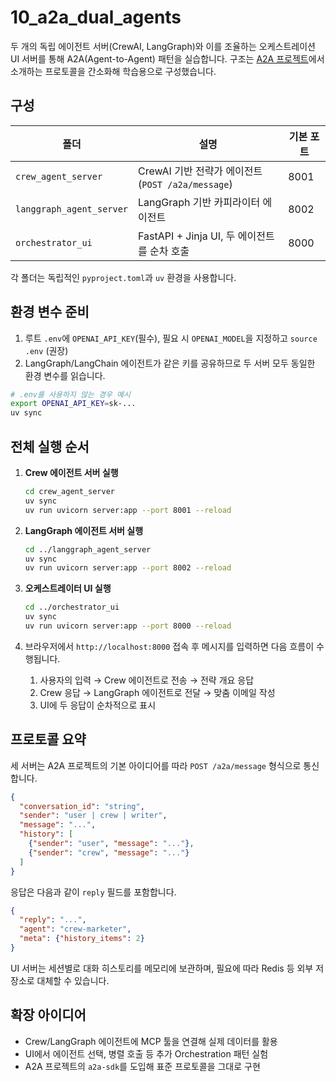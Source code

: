 # 10_a2a_dual_agents

두 개의 독립 에이전트 서버(CrewAI, LangGraph)와 이를 조율하는 오케스트레이션 UI 서버를 통해 A2A(Agent-to-Agent) 패턴을 실습합니다. 구조는 [A2A 프로젝트](https://github.com/a2aproject/A2A)에서 소개하는 프로토콜을 간소화해 학습용으로 구성했습니다.

## 구성
| 폴더 | 설명 | 기본 포트 |
| --- | --- | --- |
| `crew_agent_server` | CrewAI 기반 전략가 에이전트 (`POST /a2a/message`) | 8001 |
| `langgraph_agent_server` | LangGraph 기반 카피라이터 에이전트 | 8002 |
| `orchestrator_ui` | FastAPI + Jinja UI, 두 에이전트를 순차 호출 | 8000 |

각 폴더는 독립적인 `pyproject.toml`과 `uv` 환경을 사용합니다.

## 환경 변수 준비
1. 루트 `.env`에 `OPENAI_API_KEY`(필수), 필요 시 `OPENAI_MODEL`을 지정하고 `source .env` (권장)
2. LangGraph/LangChain 에이전트가 같은 키를 공유하므로 두 서버 모두 동일한 환경 변수를 읽습니다.

```bash
# .env를 사용하지 않는 경우 예시
export OPENAI_API_KEY=sk-...
uv sync
```

## 전체 실행 순서
1. **Crew 에이전트 서버 실행**
   ```bash
   cd crew_agent_server
   uv sync
   uv run uvicorn server:app --port 8001 --reload
   ```

2. **LangGraph 에이전트 서버 실행**
   ```bash
   cd ../langgraph_agent_server
   uv sync
   uv run uvicorn server:app --port 8002 --reload
   ```

3. **오케스트레이터 UI 실행**
   ```bash
   cd ../orchestrator_ui
   uv sync
   uv run uvicorn server:app --port 8000 --reload
   ```

4. 브라우저에서 `http://localhost:8000` 접속 후 메시지를 입력하면 다음 흐름이 수행됩니다.
   1. 사용자의 입력 → Crew 에이전트로 전송 → 전략 개요 응답
   2. Crew 응답 → LangGraph 에이전트로 전달 → 맞춤 이메일 작성
   3. UI에 두 응답이 순차적으로 표시

## 프로토콜 요약
세 서버는 A2A 프로젝트의 기본 아이디어를 따라 `POST /a2a/message` 형식으로 통신합니다.
```json
{
  "conversation_id": "string",
  "sender": "user | crew | writer",
  "message": "...",
  "history": [
    {"sender": "user", "message": "..."},
    {"sender": "crew", "message": "..."}
  ]
}
```

응답은 다음과 같이 `reply` 필드를 포함합니다.
```json
{
  "reply": "...",
  "agent": "crew-marketer",
  "meta": {"history_items": 2}
}
```

UI 서버는 세션별로 대화 히스토리를 메모리에 보관하며, 필요에 따라 Redis 등 외부 저장소로 대체할 수 있습니다.

## 확장 아이디어
- Crew/LangGraph 에이전트에 MCP 툴을 연결해 실제 데이터를 활용
- UI에서 에이전트 선택, 병렬 호출 등 추가 Orchestration 패턴 실험
- A2A 프로젝트의 `a2a-sdk`를 도입해 표준 프로토콜을 그대로 구현
